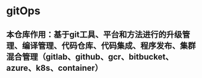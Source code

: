 # gitOps
## 本仓库作用：基于git工具、平台和方法进行的升级管理、编译管理、代码仓库、代码集成、程序发布、集群混合管理（gitlab、github、gcr、bitbucket、azure、k8s、container）

